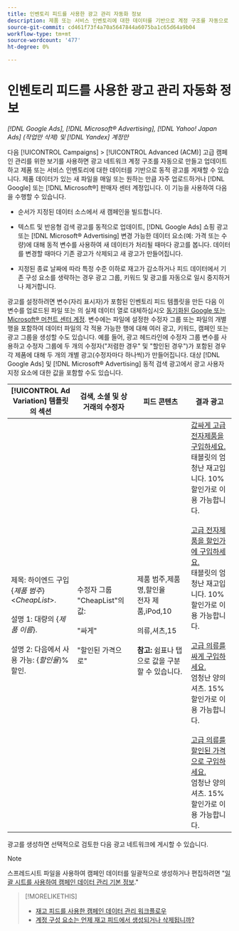 ```yaml
---
title: 인벤토리 피드를 사용한 광고 관리 자동화 정보
description: 제품 또는 서비스 인벤토리에 대한 데이터를 기반으로 계정 구조를 자동으로 관리하고 동적 광고를 게재할 수 있는 고급 캠페인 관리에 대해 알아봅니다.
source-git-commit: cd461f73f4a70a5647844a6075ba1c65d64a9b04
workflow-type: tm+mt
source-wordcount: '477'
ht-degree: 0%

---
```


# 인벤토리 피드를 사용한 광고 관리 자동화 정보

*[!DNL Google Ads], [!DNL Microsoft® Advertising], [!DNL Yahoo! Japan Ads] (작업만 삭제) 및 [!DNL Yandex] 계정만*

다음 [!UICONTROL Campaigns] > [!UICONTROL Advanced (ACM)] 고급 캠페인 관리를 위한 보기를 사용하면 광고 네트워크 계정 구조를 자동으로 만들고 업데이트하고 제품 또는 서비스 인벤토리에 대한 데이터를 기반으로 동적 광고를 게재할 수 있습니다. 제품 데이터가 있는 새 파일을 매일 또는 원하는 만큼 자주 업로드하거나 [!DNL Google] 또는 [!DNL Microsoft®] 판매자 센터 계정입니다. 이 기능을 사용하여 다음을 수행할 수 있습니다.

* 순서가 지정된 데이터 소스에서 새 캠페인을 빌드합니다.

* 텍스트 및 반응형 검색 광고를 동적으로 업데이트, [!DNL Google Ads] 쇼핑 광고 또는 [!DNL Microsoft® Advertising] 변경 가능한 데이터 요소(예: 가격 또는 수량)에 대해 동적 변수를 사용하여 새 데이터가 처리될 때마다 광고를 봅니다. 데이터를 변경할 때마다 기존 광고가 삭제되고 새 광고가 만들어집니다.

* 지정된 종료 날짜에 따라 특정 수준 이하로 재고가 감소하거나 피드 데이터에서 기존 구성 요소를 생략하는 경우 광고 그룹, 키워드 및 광고를 자동으로 일시 중지하거나 제거합니다.

광고를 설정하려면 변수(자리 표시자)가 포함된 인벤토리 피드 템플릿을 만든 다음 이 변수를 업로드된 파일 또는 의 실제 데이터 열로 대체하십시오 [동기화된 Google 또는 Microsoft® 머천트 센터 계정](/help/search-social-commerce/campaign-management/accounts/merchant-account-manage.md). 변수에는 파일에 설정한 수정자 그룹 또는 파일의 개별 행을 포함하여 데이터 파일의 각 적용 가능한 행에 대해 여러 광고, 키워드, 캠페인 또는 광고 그룹을 생성할 수도 있습니다. 예를 들어, 광고 헤드라인에 수정자 그룹 변수를 사용하고 수정자 그룹에 두 개의 수정자(&quot;저렴한 경우&quot; 및 &quot;할인된 경우&quot;)가 포함된 경우 각 제품에 대해 두 개의 개별 광고(수정자마다 하나씩)가 만들어집니다. 대상 [!DNL Google Ads] 및 [!DNL Microsoft® Advertising] 동적 검색 광고에서 광고 사용자 지정 요소에 대한 값을 포함할 수도 있습니다.

| [!UICONTROL Ad Variation] 템플릿의 섹션 | 검색, 소셜 및 상거래의 수정자 | 피드 콘텐츠 | 결과 광고 |
|----|----|----|----|
| 제목: 하이엔드 구입 \{<i>제품 범주</i>\} &lt;<i>CheapList</i>>.<br><br>설명 1: 대량의 \{<i>제품 이름</i>\}.<br><br>설명 2: 다음에서 사용 가능: \{<i>할인율</i>\}% 할인. | 수정자 그룹 &quot;CheapList&quot;의 값:<br><br>&quot;싸게&quot;<br><br>&quot;할인된 가격으로&quot; | 제품 범주,제품명,할인율<br>전자 제품,iPod,10<br><br>의류,셔츠,15<br><br><b>참고:</b> 쉼표나 탭으로 값을 구분할 수 있습니다. | <u>값싸게 고급 전자제품을 구입하세요.</u><br>태블릿의 엄청난 재고입니다. 10% 할인가로 이용 가능합니다.<br><br><u>고급 전자제품을 할인가에 구입하세요.</u><br>태블릿의 엄청난 재고입니다. 10% 할인가로 이용 가능합니다.<br><br><u>고급 의류를 싸게 구입하세요.</u><br>엄청난 양의 셔츠. 15% 할인가로 이용 가능합니다.<br><br><u>고급 의류를 할인된 가격으로 구입하세요.</u><br>엄청난 양의 셔츠. 15% 할인가로 이용 가능합니다. |

광고를 생성하면 선택적으로 검토한 다음 광고 네트워크에 게시할 수 있습니다.

>[!NOTE]
>스프레드시트 파일을 사용하여 캠페인 데이터를 일괄적으로 생성하거나 편집하려면 &quot;[일괄 시트를 사용하여 캠페인 데이터 관리 기본 정보](/help/search-social-commerce/campaign-management/bulksheets/bulksheet-about.md).&quot;

>[!MORELIKETHIS]
>
>* [재고 피드를 사용한 캠페인 데이터 관리 워크플로우](inventory-feeds-workflow.md)
>* [계정 구성 요소는 언제 재고 피드에서 생성되거나 삭제됩니까?](when-are-components-created-deleted.md)

